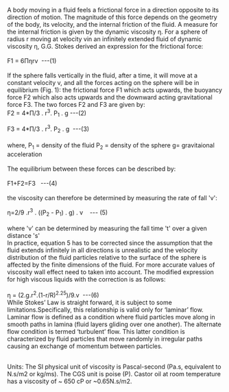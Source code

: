 A body moving in a fluid feels a frictional force in a direction opposite to its
direction of motion. The magnitude of this force depends on the geometry of the body, its
velocity, and the internal friction of the fluid. A measure for the internal friction is given
by the dynamic viscosity η. For a sphere of radius r moving at velocity vin an infinitely
extended fluid of dynamic viscosity η, G.G. Stokes derived an expression for the
frictional force:<br><br>
F1 = 6&Pi;&#951;rv	&nbsp;---(1)<br>
<br>If the sphere falls vertically in the fluid, after a time, it will move at a constant
velocity v, and all the forces acting on the sphere will be in equilibrium (Fig. 1): the
frictional force F1 which acts upwards, the buoyancy force F2 which also acts upwards
and the downward acting gravitational force F3. The two forces F2 and F3 are given by:<br>
F2 = 4*&Pi;/3 . r<sup>3</sup>. &Rho;<sub>1</sub> . g&nbsp;---(2)

F3 = 4*&Pi;/3 . r<sup>3</sup>. &Rho;<sub>2</sub> . g &nbsp;---(3)<br><br>
where, &Rho;<sub>1</sub> = density of the fluid
       &Rho;<sub>2</sub> = density of the sphere
                       g= gravitaional acceleration<br><br>
   The equilibrium between these forces can be described by:<br><br>
   F1+F2=F3 &nbsp;&nbsp;---(4)<br><br>
   the viscosity can therefore be determined by measuring the rate of fall 'v':<br>
   
&#951;=2/9 .r<sup>3</sup> . ((&Rho;<sub>2</sub> - &Rho;<sub>1</sub>) . g) . v  &nbsp;&nbsp; --- (5)<br><br>
where 'v' can be determined by measuring the fall time 't' over a given distance 's'<br>
In practice, equation 5 has to be corrected since the assumption that the fluid extends infinitely in all directions is unrealistic and the velocity distribution of the fluid particles relative to the surface of the sphere is affected by the finite dimensions of the fluid. For more accurate values of viscosity wall effect need to taken into account. The
modified expression for high viscous liquids with the correction is as follows:<br><br>
&#951; = (2.g.r<sup>2</sup>.(1-r/R)<sup>2.25</sup>)/9.v &nbsp;---(6)<br>
While Stokes’ Law is straight forward, it is subject to some limitations.Specifically, this relationship is valid only for ‘laminar’ flow. Laminar flow is defined as a condition where fluid particles move along in smooth paths in lamina (fluid layers gliding over one another). The alternate flow condition is termed ‘turbulent’ flow. This latter condition is characterized by fluid particles that move randomly in irregular paths causing an exchange of momentum between particles.<br><br>

Units: The SI physical unit of viscosity is Pascal-second (Pa.s, equivalent to N.s/m2 or kg/ms). The CGS unit is poise (P). Castor oil at room temperature has a viscosity of ~ 650 cP or ~0.65N.s/m2.



